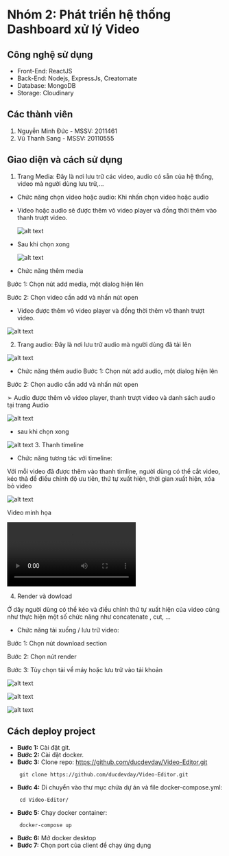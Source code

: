 # Nhóm 2: Phát triển hệ thống Dashboard xử lý Video

## Công nghệ sử dụng

-   Front-End: ReactJS
-   Back-End: Nodejs, ExpressJs, Creatomate
-   Database: MongoDB
-   Storage: Cloudinary

## Các thành viên

1. Nguyễn Minh Đức - MSSV: 2011461
2. Vũ Thanh Sang - MSSV: 20110555
## Giao diện và cách sử dụng 
1. Trang Media: Đây là nơi lưu trữ các video, audio có sẵn của hệ thống, video mà người dùng lưu trữ,...
+ Chức năng chọn video hoặc audio:
Khi nhấn chọn video hoặc audio
   
+ Video hoặc audio sẽ được thêm vô video player và đồng thời thêm vào thanh trượt video.
  
  ![alt text](https://res.cloudinary.com/dgfsdhshs/image/upload/v1687529553/Picture1_m3mkhu.png)
  
+ Sau khi chọn xong

  ![alt text](https://res.cloudinary.com/dgfsdhshs/image/upload/v1687529553/Picture4_hbk3uf.png)
  
- Chức năng thêm media

Bước 1: Chọn nút add media, một dialog hiện lên

Bước 2: Chọn video cần add và nhấn nút open

+ Video được thêm vô video player và đồng thời thêm vô thanh trượt video.

![alt text](https://res.cloudinary.com/dgfsdhshs/image/upload/v1687529553/Picture3_peyy6d.png)

2. Trang audio: Đây là nơi lưu trữ audio mà người dùng đã tải lên

![alt text](https://res.cloudinary.com/dgfsdhshs/image/upload/v1687529553/Picture5_mkr9hm.png)

+ Chức năng thêm audio
Bước 1: Chọn nút add audio, một dialog hiện lên

Bước 2: Chọn audio cần add và nhấn nút open

➢ Audio được thêm vô video player, thanh trượt video và danh sách audio tại trang Audio

![alt text](https://res.cloudinary.com/dgfsdhshs/image/upload/v1687529553/Picture6_ztufmw.png)

+ sau khi chọn xong

![alt text](https://res.cloudinary.com/dgfsdhshs/image/upload/v1687529554/Picture7_hgonav.png)
3. Thanh timeline
- Chức năng tương tác với timeline:
  
Với mỗi video đã được thêm vào thanh timline, người dùng có thể cắt video, kéo thả để điều chỉnh độ ưu tiên, thứ tự xuất hiện, thời gian xuất hiện, xóa bỏ video

![alt text](https://res.cloudinary.com/dgfsdhshs/image/upload/v1687529555/Picture12_yh8ypf.png)

Video minh họa

![alt text](https://res.cloudinary.com/dgfsdhshs/video/upload/v1687790889/Studio_Project_V1_w7836p.mp4)

4. Render và dowload

Ở dây người dùng có thể kéo và điều chỉnh thứ tự xuất hiện của video cũng như thực hiện một số chức năng như concatenate , cut, ...

- Chức năng tải xuống / lưu trữ video:

Bước 1: Chọn nút download section

Bước 2: Chọn nút render

Bước 3: Tùy chọn tải về máy hoặc lưu trữ vào tải khoản

![alt text](https://res.cloudinary.com/dgfsdhshs/image/upload/v1687529555/Picture13_s1f9ez.png)

![alt text](https://res.cloudinary.com/dgfsdhshs/image/upload/v1687529555/Picture14_yuf33m.png)

![alt text](https://res.cloudinary.com/dgfsdhshs/image/upload/v1687529555/Picture15_yozqts.png)

## Cách deploy project

-   **Bước 1:** Cài đặt git.
-   **Bước 2:** Cài đặt docker.
-   **Bước 3:** Clone repo: https://github.com/ducdevday/Video-Editor.git

```
    git clone https://github.com/ducdevday/Video-Editor.git
```

-   **Bước 4:** Di chuyển vào thư mục chứa dự án và file docker-compose.yml:

```
    cd Video-Editor/
```

-   **Bước 5:** Chạy docker container:

```
    docker-compose up
```

-   **Bước 6:** Mở docker desktop
-   **Bước 7:** Chọn port của client để chạy ứng dụng
